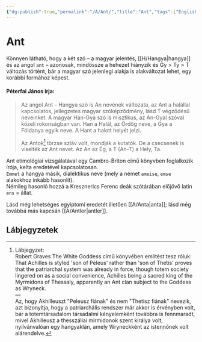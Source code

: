 ```yaml
---
{"dg-publish":true,"permalink":"/A/Ant/","title":"Ant","tags":["Englishtexttranslated"],"created":"2025-05-29T16:52","updated":"2025-05-29T16:53"}
---
```



# Ant

Könnyen látható, hogy a két szó – a magyar jelentés, [[H/Hangya\|hangya]] és az angol `ant` – azonosak, mindössze a hehezet hiányzik és Gy > Ty > T változás történt, bár a magyar szó jelenlegi alakja is alakváltozat lehet, egy korábbi formához képest.  

#### Péterfai János írja:

> Az angol Ant – Hangya szó is An nevének változata, az Ant a halállal kapcsolatos, jellegzetes magyar szóképződmény, lásd T végződésű neveinket. A magyar Han-Gya szó is misztikus, az An-Gyal szóval közeli rokonságban van. Han a Halál, az Ördög neve, a Gya a Földanya egyik neve. A Hant a halott helyét jelzi.  
>
> Az Antok[^1] törzse szláv volt, mondják a kutatók. De a csecsenek is viselték az Ant nevet. Az An az Ég, a T (An-T) a Hely, Ta.  

Ant etimológiai vizsgálatával egy Cambro-Briton című könyvben foglalkozik írója, kelta eredetével kapcsolatosan.  
`Emmet` a hangya másik, dialektikus neve (mely a német `ameise`, `emse` alakokhoz inkább hasonlít).  
Némileg hasonló hozzá a Kresznerics Ferenc deák szótárában előjövő latin `ens` = állat.  

Lásd még lehetséges egyiptomi eredetét illetően [[A/Anta\|anta]]; lásd még továbbá más kapcsán [[A/Antler\|antler]].  

## Lábjegyzetek

[^1]: Lábjegyzet:  
Robert Graves The White Goddess című könyvében említést tesz róluk:  
That Achilles is styled 'son of Peleus' rather than 'son of Thetis' proves that the patriarchal system was already in force, though totem society lingered on as a social convenience, Achilles being a sacred king of the Myrmidons of Thessaly, apparently an Ant clan subject to the Goddess as Wryneck.  
—  
Az, hogy Akhilleuszt "Peleusz fiának" és nem "Thetisz fiának" nevezik, azt bizonyítja, hogy a patriarchális rendszer már akkor is érvényben volt, bár a totemtársadalom társadalmi kényelemként továbbra is fennmaradt, mivel Akhilleusz a thesszáliai mirmidonok szent királya volt, nyilvánvalóan egy hangyaklán, amely Wryneckként az istennőnek volt alárendelve.  